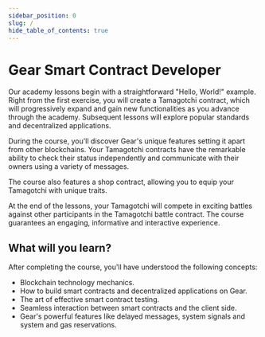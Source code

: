 ```yaml
---
sidebar_position: 0
slug: /
hide_table_of_contents: true
---
```


# Gear Smart Contract Developer

Our academy lessons begin with a straightforward "Hello, World!" example. Right from the first exercise, you will create a Tamagotchi contract, which will progressively expand and gain new functionalities as you advance through the academy. Subsequent lessons will explore popular standards and decentralized applications.

During the course, you'll discover Gear's unique features setting it apart from other blockchains. Your Tamagotchi contracts have the remarkable ability to check their status independently and communicate with their owners using a variety of messages.

The course also features a shop contract, allowing you to equip your Tamagotchi with unique traits.

At the end of the lessons, your Tamagotchi will compete in exciting battles against other participants in the Tamagotchi battle contract. The course guarantees an engaging, informative and interactive experience.

## What will you learn?

After completing the course, you'll have understood the following concepts: 
- Blockchain technology mechanics.
- How to build smart contracts and decentralized applications on Gear.
- The art of effective smart contract testing.
- Seamless interaction between smart contracts and the client side.
- Gear's powerful features like delayed messages, system signals and system and gas reservations.
